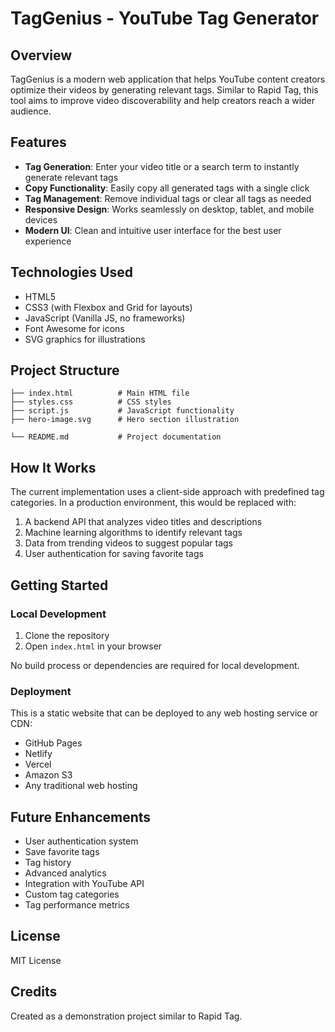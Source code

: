 # TagGenius - YouTube Tag Generator

## Overview

TagGenius is a modern web application that helps YouTube content creators optimize their videos by generating relevant tags. Similar to Rapid Tag, this tool aims to improve video discoverability and help creators reach a wider audience.

## Features

- **Tag Generation**: Enter your video title or a search term to instantly generate relevant tags
- **Copy Functionality**: Easily copy all generated tags with a single click
- **Tag Management**: Remove individual tags or clear all tags as needed
- **Responsive Design**: Works seamlessly on desktop, tablet, and mobile devices
- **Modern UI**: Clean and intuitive user interface for the best user experience

## Technologies Used

- HTML5
- CSS3 (with Flexbox and Grid for layouts)
- JavaScript (Vanilla JS, no frameworks)
- Font Awesome for icons
- SVG graphics for illustrations

## Project Structure

```
├── index.html          # Main HTML file
├── styles.css          # CSS styles
├── script.js           # JavaScript functionality
├── hero-image.svg      # Hero section illustration

└── README.md           # Project documentation
```

## How It Works

The current implementation uses a client-side approach with predefined tag categories. In a production environment, this would be replaced with:

1. A backend API that analyzes video titles and descriptions
2. Machine learning algorithms to identify relevant tags
3. Data from trending videos to suggest popular tags
4. User authentication for saving favorite tags

## Getting Started

### Local Development

1. Clone the repository
2. Open `index.html` in your browser

No build process or dependencies are required for local development.

### Deployment

This is a static website that can be deployed to any web hosting service or CDN:

- GitHub Pages
- Netlify
- Vercel
- Amazon S3
- Any traditional web hosting

## Future Enhancements

- User authentication system
- Save favorite tags
- Tag history
- Advanced analytics
- Integration with YouTube API
- Custom tag categories
- Tag performance metrics

## License

MIT License

## Credits

Created as a demonstration project similar to Rapid Tag.